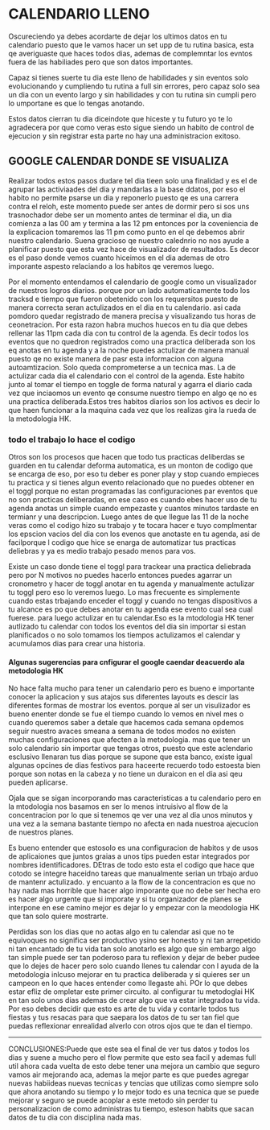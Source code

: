 # CALENDARIO LLENO

Oscureciendo ya debes acordarte de dejar los ultimos datos en tu calendario puesto que le vamos hacer un set upp de tu rutina basica, esta qe averiguaste que haces todos dias, ademas de complemntar los evntos fuera de las habiliades pero que son datos importantes.

Capaz si tienes suerte tu dia este lleno de habilidades y sin eventos solo evolucionando y cumpliendo tu rutina a full sin errores, pero capaz solo sea un dia con un evento largo y sin habilidades y con tu rutina sin cumpli pero lo umportane es que lo tengas anotando.

Estos datos cierran tu dia diceindote que hiceste y tu futuro yo te lo agradecera por que como veras esto sigue siendo un habito de control de ejecucion y sin registrar esta parte no hay una administracion exitoso.

## GOOGLE CALENDAR DONDE SE VISUALIZA

Realizar todos estos pasos dudare tel dia tieen solo una finalidad y es el de agrupar las activiaades del dia y mandarlas a la base ddatos, por eso el habito no permite psarse un dia y reponerlo puesto qe es una carrera contra el reloh, este momento puede ser antes de dormir pero si sos uns trasnochador debe ser un momento antes de terminar el dia, un dia comienza a las 00 am y termina a las 12 pm entonces por la coveniencia de la explicacion tomaremos las 11 pm como punto en el qe debemos abrir nuestro calendario. Suena gracioso qe nuestro calednrio no nos ayude a planificar puesto que esta vez hace de visualizador de resultados. Es decor es el paso donde vemos cuanto hiceimos en el dia ademas de otro imporante aspesto relaciando a los habitos qe veremos luego.

Por el momento entendamos el calendario de google como un visualizador de nuestros logros diarios. porque por un lado automaticamente todo los tracksd e tiempo que fueron obetenido con los requersitos puesto de manera correcta seran actulizados en el dia en tu calendario. asi cada pomdoro quedar registrado de manera precisa y visualizando tus horas de ceonetracion. Por esta razon habra muchos huecos en tu dia que debes rellenar  las 11pm cada dia con tu control de la agenda. Es decir todos los eventos que no quedron registrados como una practica deliberada son los eq anotas en tu agenda y a la noche puedes actulizar de manera manual puesto qe no existe manera de pasr esta informacion con alguna autoamtizacion. Solo queda comprometerse a un tecnica mas. La de actulizar cada dia el calendario con el control de la agenda. Este habito junto al tomar el tiempo en toggle de forma natural y agarra el diario cada vez que inciaomos un evento qe consume nuestro tiempo en algo qe no es una practica deliberada.Estos tres habitos diarios son los activos es decir lo que haen funcionar a la maquina cada vez que los realizas gira la rueda de la metodologia HK.

### todo el trabajo lo hace el codigo

Otros son los procesos que hacen que todo tus practicas deliberdas se guarden en tu calendar deforma automatica, es un monton de codigo que se encarga de eso, por eso tu deber es poner play y stop cuando empieces tu practica y si tienes algun evento relacionado que no puedes obtener en el toggl porque no estan programadas las configuraciones par eventos que no son practicas deliberadas, en ese caso es cuando ebes hacer uso de tu agenda anotas un simple cuando empezaste y cuantos minutos tardaste en termianr y una descripcion. Luego antes de que llegue las 11 de la noche veras como el codigo hizo su trabajo y te tocara hacer e tuyo complmentar los epscion vacios del dia con los evenos que anotaste en tu agenda, asi de facilporque l codigo que hice se enarga de automatizar tus practicas deliebras y ya es medio trabajo pesado menos para vos.

Existe un caso donde tiene el toggl para trackear una practica deliebrada pero por N motivos no puedes hacerlo entonces puedes agarrar un cronometro y hacer de toggl anotar en tu agenda y manualmente actulizar tu toggl pero eso lo veremos luego. Lo mas frecuente es simplemente cuando estas trbajando enceder el toggl y cuando no tengas dispositivos a tu alcance es po que debes anotar en tu agenda ese evento cual sea cual fuerese. para luego actulizar en tu calendar.Eso es la mtodologia HK tener autlizado tu calendar con todos los eventos del dia sin importar si estan planificados o no solo tomamos los tiempos actulizamos el calendar y acumulamos dias para crear una historia.

#### Algunas sugerencias para cnfigurar el google caendar deacuerdo ala metodologia HK

No hace falta mucho para tener un calendario pero es bueno e importante conocer la aplicacion y sus atajos sus diferentes layouts es descir las diferentes formas de mostrar los eventos. porque al ser un visulizador es bueno enenter donde se fue el tiempo cuando lo vemos en nivel mes o cuando queremos saber a detale que hacemos cada semana opdemos seguir nuestro avaces smeana a semana de todos modos no existen muchas configuraciones que afecten a la metodologia. mas que tener un solo calendario sin importar que tengas otros, puesto que este aclendario esclusivo llenaran tus dias porque se supone que esta banco, existe igual algunas opcines de dias festivos para haceerte recuerdo todo estoesta bien porque son notas en la cabeza y no tiene un duraicon en el dia asi qeu pueden aplicarse.

Ojala que se sigan incorporando mas caracteristicas a tu calendario pero en la mtodologia nos basamos en ser lo menos intruisivo al flow de la concentracion por lo que si tenemos qe ver una vez al dia unos minutos y una vez a la semana bastante tiempo no afecta en nada nuestroa ajecucion de nuestros planes.

Es bueno entender que estosolo es una configuracion de habitos y de usos de aplicaiones que juntos graias a unos tips pueden estar integrados por nombres identificadores. DEtras de todo esto esta el codigo que hace que cotodo se integre haceidno tareas que manualmente serian un trbajo arduo de mantenr actulizado. y encuanto a la flow de la concentracion es que no hay nada mas horrible que hacer algo imporante que no debe ser hecha ero es hacer algo urgente que si imporate y si tu organizador de planes se interpone en ese camino mejor es dejar lo y empezar con la meodologia HK que tan solo quiere mostrarte.

Perdidas son los dias que no aotas algo en tu calendar asi que no te equivoques no significa ser productivo ysino ser honesto y ni tan arrepetido ni tan encantado de tu vida tan solo anotarlo es algo que sin embargo algo tan simple puede ser tan poderoso para tu reflexion y dejar de beber pudee que lo dejes de hacer pero solo cuando llenes tu calendar con l ayuda de la metodologia inlcuso mejorar en tu practica deliberada y si quieres ser un campeon en lo que haces entender como llegaste ahi. POr lo que debes estar efliz de ompletar este primer circuito. al configurar tu metodoglai HK en tan solo unos dias ademas de crear algo que va estar integradoa  tu vida. Por eso debes decidir que esto es arte de tu vida y contarle todos tus fiestas y tus resacas para que saepara los datos de tu ser tan fiel que puedas reflexionar enrealidad alverlo con otros ojos que te dan el tiempo.

---

CONCLUSIONES:Puede que este sea el final de ver tus datos y todos los dias y suene a mucho pero el flow permite que esto sea facil y ademas full util ahora cada vuelta de esto debe tener una mejora un cambio que seguro vamos air mejorando aca, ademas la mejor parte es que puedes agregar nuevas habiideas nuevas tecnicas y tencias que utilizas como siempre solo que ahora anotando su tiempo y lo mejor todo es una tecnica que se puede mejorar y seguro se puede acoplar a este metodo sin perder tu personalizacion de como administras tu tiempo, esteson habits que sacan datos de tu dia con disciplina nada  mas.
